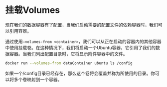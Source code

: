 # 挂载Volumes
现在我们的数据容器有了配置，当我们启动需要的配置文件的依赖容器时，我们可以引用容器。

通过使用`—volumes-from <container>`，我们可以从正在启动的容器内的其他容器中使用挂载卷。在这种情况下，我们将启动一个Ubuntu容器，它引用了我们的数据容器。当我们列出配置目录时，它将显示附件容器中的文件。

```bash
docker run --volumes-from dataContainer ubuntu ls /config

```
如果一个/config目录已经存在，那么这个卷将会覆盖并称为所使用的目录。你可以将多个卷映射到一个容器。

